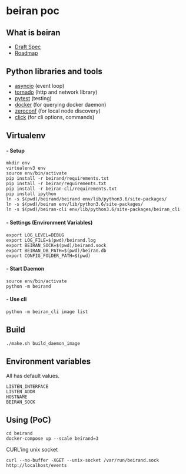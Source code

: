 beiran poc
==========

## What is beiran

 - [Draft Spec](Draft-Spec.md)
 - [Roadmap](ROADMAP.md)

## Python libraries and tools

 - [asyncio](https://docs.python.org/3/library/asyncio.html) (event loop)
 - [tornado](https://www.tornadoweb.org) (http and network library)
 - [pytest](https://pytest.org) (testing)
 - [docker](https://github.com/docker/docker-py) (for querying docker daemon)
 - [zeroconf](https://pypi.python.org/pypi/zeroconf) (for local node discovery)
 - [click](https://pypi.python.org/pypi/click) (for cli options, commands)

## Virtualenv

#### - Setup

```
mkdir env
virtualenv3 env
source env/bin/activate
pip install -r beirand/requirements.txt 
pip install -r beiran/requirements.txt 
pip install -r beiran-cli/requirements.txt 
pip install ipython
ln -s $(pwd)/beirand/beirand env/lib/python3.6/site-packages/
ln -s $(pwd)/beiran env/lib/python3.6/site-packages/
ln -s $(pwd)/beiran-cli env/lib/python3.6/site-packages/beiran_cli
```

#### - Settings (Environment Variables)

```
export LOG_LEVEL=DEBUG
export LOG_FILE=$(pwd)/beirand.log
export BEIRAN_SOCK=$(pwd)/beirand.sock
export BEIRAN_DB_PATH=$(pwd)/beiran.db
export CONFIG_FOLDER_PATH=$(pwd)
```

#### - Start Daemon


```
source env/bin/activate
python -m beirand
```

#### - Use cli

```
python -m beiran_cli image list
```

## Build

```
./make.sh build_daemon_image
```

## Environment variables

All has default values.

```
LISTEN_INTERFACE
LISTEN_ADDR
HOSTNAME
BEIRAN_SOCK
```

## Using (PoC)

```
cd beirand
docker-compose up --scale beirand=3
```

CURL'ing unix socket

```
curl --no-buffer -XGET --unix-socket /var/run/beirand.sock http://localhost/events
```
